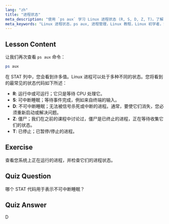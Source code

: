 ```yaml
---
lang: "zh"
title: "进程状态"
meta_description: "使用 `ps aux` 学习 Linux 进程状态 (R, S, D, Z, T)。了解常见的 STAT 代码并有效管理进程。开始您的 Linux 之旅！"
meta_keywords: "Linux 进程状态，ps aux, 进程管理，Linux 教程，Linux 初学者，STAT 代码，Linux 指南"
---
```


## Lesson Content

让我们再次查看 `ps aux` 命令：

```bash
ps aux
```

在 STAT 列中，您会看到许多值。Linux 进程可以处于多种不同的状态。您将看到的最常见的状态代码如下所述：

- **R**: 运行中或可运行；它只是等待 CPU 处理它。
- **S**: 可中断睡眠；等待事件完成，例如来自终端的输入。
- **D**: 不可中断睡眠；无法被信号杀死或中断的进程。通常，要使它们消失，您必须重新启动或解决问题。
- **Z**: 僵尸；我们在之前的课程中讨论过，僵尸是已终止的进程，正在等待收集它们的状态。
- **T**: 已停止；已暂停/停止的进程。

## Exercise

查看您系统上正在运行的进程，并检查它们的进程状态。

## Quiz Question

哪个 STAT 代码用于表示不可中断睡眠？

## Quiz Answer

D
